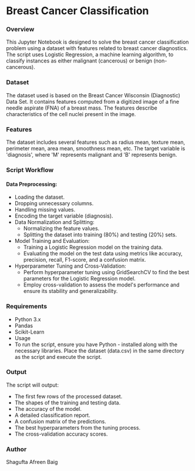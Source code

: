 # Breast Cancer Classification
### Overview

This Jupyter Notebook is designed to solve the breast cancer classification problem using a dataset with features related to breast cancer diagnostics. The script uses Logistic Regression, a machine learning algorithm, to classify instances as either malignant (cancerous) or benign (non-cancerous).

### Dataset

The dataset used is based on the Breast Cancer Wisconsin (Diagnostic) Data Set. It contains features computed from a digitized image of a fine needle aspirate (FNA) of a breast mass. The features describe characteristics of the cell nuclei present in the image.

### Features

The dataset includes several features such as radius mean, texture mean, perimeter mean, area mean, smoothness mean, etc.
The target variable is 'diagnosis', where 'M' represents malignant and 'B' represents benign.

### Script Workflow
#### Data Preprocessing:

- Loading the dataset.
- Dropping unnecessary columns.
- Handling missing values.
- Encoding the target variable (diagnosis).
- Data Normalization and Splitting:
   - Normalizing the feature values.
   - Splitting the dataset into training (80%) and testing (20%) sets.
- Model Training and Evaluation:
   - Training a Logistic Regression model on the training data.
   - Evaluating the model on the test data using metrics like accuracy, precision, recall, F1-score, and a confusion matrix.
- Hyperparameter Tuning and Cross-Validation: 
   - Perform hyperparameter tuning using GridSearchCV to find the best parameters for the Logistic Regression model.
   - Employ cross-validation to assess the model's performance and ensure its stability and generalizability.
  
### Requirements
- Python 3.x
- Pandas
- Scikit-Learn
- Usage
- To run the script, ensure you have Python - installed along with the necessary libraries. Place the dataset (data.csv) in the same directory as the script and execute the script.

### Output
The script will output:

- The first few rows of the processed dataset.
- The shapes of the training and testing data.
- The accuracy of the model.
- A detailed classification report.
- A confusion matrix of the predictions.
- The best hyperparameters from the tuning process.
- The cross-validation accuracy scores.

### Author
Shagufta Afreen Baig